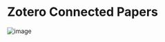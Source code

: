 # Zotero Connected Papers

![image](https://user-images.githubusercontent.com/51939531/233388259-d9a21285-2589-4b92-8a2a-bc5705576cf7.png)

